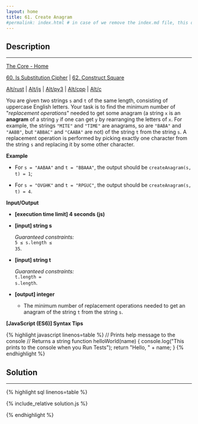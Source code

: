 ```yaml
---
layout: home
title: 61. Create Anagram
#permalink: index.html # in case of we remove the index.md file, this doc will be the index page
---
```


<div class="row">
<div class="columnStmt" markdown="1">

## Description

---

[The Core - Home](../../code-signal-arcade-thecore/README.html)

[60. Is Substitution Cipher](../60_isSubstitutionCipher/README.html) | [62. Construct Square](../62_constructSquare/README.html)

[Alt/rust](./Alt_rust/README.md) | [Alt/js](./Alt_js/README.html) | [Alt/py3](./Alt_py3/README.md) | [Alt/cpp](./Alt_cpp/README.md) | [Alt/c](./Alt_c/README.md)

You are given two strings <code>s</code> and <code>t</code> of the same length, consisting of uppercase English letters. Your task is to find the minimum number of "_replacement operations_" needed to get some anagram (a string <code>x</code> is an **anagram** of a string <code>y</code> if one can get <code>y</code> by rearranging the letters of <code>x</code>. For example, the strings <code>"MITE"</code> and <code>"TIME"</code> are anagrams, so are <code>"BABA"</code> and <code>"AABB"</code>, but <code>"ABBAC"</code> and <code>"CAABA"</code> are not) of the string <code>t</code> from the string <code>s</code>. A replacement operation is performed by picking exactly one character from the string <code>s</code> and replacing it by some other character.

**Example**

- For <code>s = "AABAA"</code> and <code>t = "BBAAA"</code>, the output should be
  <code>createAnagram(s, t) = 1</code>;

- For <code>s = "OVGHK"</code> and <code>t = "RPGUC"</code>, the output should be
  <code>createAnagram(s, t) = 4</code>.

**Input/Output**

- **[execution time limit] 4 seconds (js)**

- **[input] string s**

  _Guaranteed constraints:_<br>
  <code>5 ≤ s.length ≤ 35</code>.

- **[input] string t**

  _Guaranteed constraints:_<br>
  <code>t.length = s.length</code>.

- **[output] integer**
  - The minimum number of replacement operations needed to get an anagram of the string <code>t</code> from the string <code>s</code>.

**[JavaScript (ES6)] Syntax Tips**

{% highlight javascript linenos=table %}
// Prints help message to the console
// Returns a string
function helloWorld(name) {
console.log("This prints to the console when you Run Tests");
return "Hello, " + name;
}
{% endhighlight %}

</div>
<div class="columnSol" markdown="1">

## Solution

---

{% highlight sql linenos=table %}

{% include_relative solution.js %}

{% endhighlight %}

</div>
</div>
